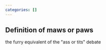 ```yaml
---
categories: []
---
```

## Definition of maws or paws

the furry equivalent of the "ass or tits" debate
